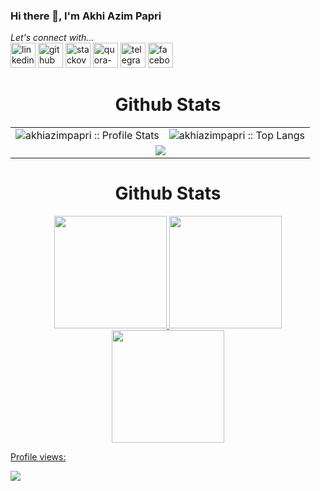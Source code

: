 ### Hi there 👋, I'm Akhi Azim Papri

*Let's connect with...* <br>
[<img src='https://cdn-icons-png.flaticon.com/512/145/145807.png' alt='linkedin' height='40'>](https://www.linkedin.com/in/akhi-azim-papri/)
[<img src='https://cdn-icons-png.flaticon.com/512/733/733553.png' alt='github' height='40'>](https://github.com/akhiazimpapri)
[<img src='https://cdn-icons-png.flaticon.com/512/2111/2111628.png' alt='stackoverflow' height='40'>](https://stackoverflow.com/users/21479030/akhi-azim-papri)
[<img src='https://cdn-icons-png.flaticon.com/512/4494/4494531.png' alt='quora-bangla' height=40>](https://www.quora.com/profile/Akhi-Azim-Papri)
[<img src='https://cdn-icons-png.flaticon.com/512/2111/2111646.png' alt='telegram' height='40'>](https://web.telegram.org/a/)
[<img src='https://cdn-icons-png.flaticon.com/512/3670/3670124.png' alt='facebook' height='40'>](https://www.facebook.com/akhiazim01)

<div align="center">
     <table>
   <h1 align="center">Github Stats</h1>
       <tr>
       <td><img alt="akhiazimpapri :: Profile Stats" src="https://github-readme-stats.vercel.app/api?username=akhiazimpapri&theme=nightowl&amp;show_icons=true&amp;count_private=true&amp;hide_border=true" /></td>
       <td><img alt="akhiazimpapri :: Top Langs" src="https://github-readme-stats.vercel.app/api/top-langs/?username=akhiazimpapri&langs_count=8&theme=nightowl&layout=compact&hide=html&hide_border=true"> </td>
     </tr>
     <tr>
        <td colspan="2" align="center"><img  align="center" src="https://github-readme-streak-stats.herokuapp.com?user=akhiazimpapri&theme=nightowl&hide_border=true">  </td>
     </tr>
   </table>
</div>

<div align="center">
   <h1 align="center">Github Stats</h1>
  <a href="(https://github.com/akhiazimpapri)">
  <img height="180em" src="https://github-readme-stats.vercel.app/api?username=akhiazimpapri&show_icons=true&theme=nightowl&include_all_commits=true&count_private=true"/>
  <img height="180em" src="https://github-readme-stats.vercel.app/api/top-langs/?username=akhiazimpapri&layout=compact&langs_count=6&theme=nightowl"/>
  <img height="180em" src="https://github-readme-streak-stats.herokuapp.com/?user=akhiazimpapri&layout=compact&langs_count=6&theme=nightowl"/>
 </div>

<!-- Trophy -->
<!-- ![trophy](https://github-profile-trophy.vercel.app/?username=akhiazimpapri) -->
    
<!--  Metrics Bar -->
<!-- ![GitHub metrics](https://metrics.lecoq.io/akhiazimpapri)-->
<!--  Profile Views -->
[Profile views: ](https://gpvc.arturio.dev/akhiazimpapri)

<img align="center" src="https://profile-counter.glitch.me/{akhiazimpapri}/count.svg" /> 
